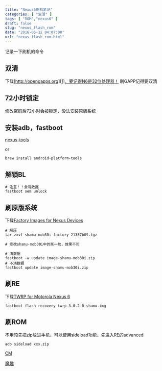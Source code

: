 ```yaml
---
title: "Nexus6刷机笔记"
categories: [ "生活" ]
tags: [ "ROM","nexus6" ]
draft: false
slug: "nexus_flash_rom"
date: "2016-05-12 04:07:00"
url: "nexus_flash_rom.html"
---
```


记录一下刷机的命令


<!--more-->


## 双清

下载[http://opengapps.org][1]，要记得N6是32位处理器！
刷GAPP记得要双清

## 72小时锁定

修改密码后72小时会被锁定，没法安装原版系统

## 安装adb，fastboot

[nexus-tools][2]

or

```
brew install android-platform-tools
```

## 解锁BL

```
# 注意！！会清数据
fastboot oem unlock
```

## 刷原版系统

下载[Factory Images for Nexus Devices][3]

```
# 解压
tar zxvf shamu-mob30i-factory-21357b09.tgz

# 修改shamu-mob30i中的某一句，效果不同

# 清数据
fastboot -w update image-shamu-mob30i.zip
# 不清数据
fastboot update image-shamu-mob30i.zip
```

## 刷RE

下载[TWRP for Motorola Nexus 6][4]

```
fastboot flash recovery twrp-3.0.2-0-shamu.img
```

## 刷ROM

不用预先把zip放进手机，可以使用sideload功能，先进入RE的advanced

```
adb sideload xxx.zip
```

[CM][5]

[魔趣][6]


  [1]: http://opengapps.org
  [2]: https://github.com/corbindavenport/nexus-tools
  [3]: https://developers.google.com/android/nexus/images#shamu
  [4]: https://twrp.me/devices/motorolanexus6.html
  [5]: https://download.cyanogenmod.org/?device=shamu
  [6]: http://download.mokeedev.com/?device=shamu